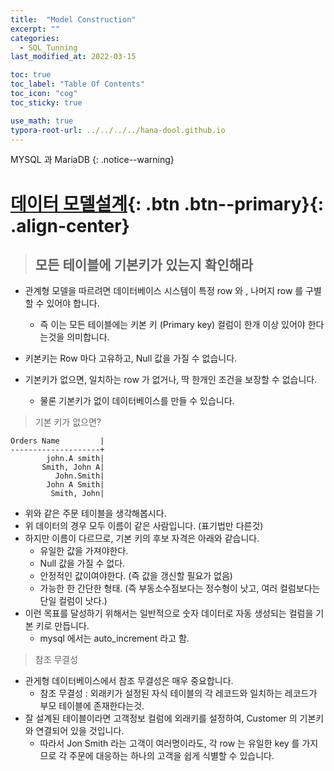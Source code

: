 ```yaml
---
title:  "Model Construction"
excerpt: ""
categories:
  - SQL_Tunning
last_modified_at: 2022-03-15

toc: true
toc_label: "Table Of Contents"
toc_icon: "cog"
toc_sticky: true

use_math: true
typora-root-url: ../../../../hana-dool.github.io
---
```


 MYSQL 과 MariaDB
{: .notice--warning}

# [데이터 모델설계](#link){: .btn .btn--primary}{: .align-center}

> ## 모든 테이블에 기본키가 있는지 확인해라

- 관계형 모델을 따르려면 데이터베이스 시스템이 특정 row 와 , 나머지 row 를 구별할 수 있어야 합니다.
  - 즉 이는 모든 테이블에는 키본 키 (Primary key) 컬럼이 한개 이상 있어야 한다는것을 의미합니다. 

- 키본키는 Row 마다 고유하고, Null 값을 가질 수 없습니다.
- 기본키가 없으면, 일치하는 row 가 없거나, 딱 한개인 조건을 보장할 수 없습니다.
  - 물론 기본키가 없이 데이터베이스를 만들 수 있습니다.


> 기본 키가 없으면? 

```
Orders Name         |
--------------------+
        john.A smith|
       Smith, John A|
          John.Smith|
        John A Smith|
         Smith, John|
```

- 위와 같은 주문 테이블을 생각해봅시다.
- 위 데이터의 경우 모두 이름이 같은 사람입니다. (표기법만 다른것)
- 하지만 이름이 다르므로, 기본 키의 후보 자격은 아래와 같습니다.
  - 유일한 값을 가져야한다.
  - Null 값을 가질 수 없다.
  - 안정적인 값이여야한다. (즉 값을 갱신할 필요가 없음)
  - 가능한 한 간단한 형태. (즉 부동소수점보다는 정수형이 낫고, 여러 컬럼보다는 단일 컬럼이 낫다.)
- 이런 목표를 달성하기 위해서는 일반적으로 숫자 데이터로 자동 생성되는 컬럼을 기본 키로 만듭니다. 
  - mysql 에서는 auto_increment 라고 함. 

> 참조 무결성

- 관게형 데이터베이스에서 참조 무결성은 매우 중요합니다. 
  - 참조 무결성 : 외래키가 설정된 자식 테이블의 각 레코드와 일치하는 레코드가 부모 테이블에 존재한다는것.
- 잘 설계된 테이블이라면 고객정보 컬럼에 외래키를 설정하여, Customer 의 기본키와 연결되어 있을 것입니다. 
  - 따라서 Jon Smith 라는 고객이 여러명이라도, 각 row 는 유일한 key 를 가지므로 각 주문에 대응하는 하나의 고객을 쉽게 식별할 수 있습니다.
